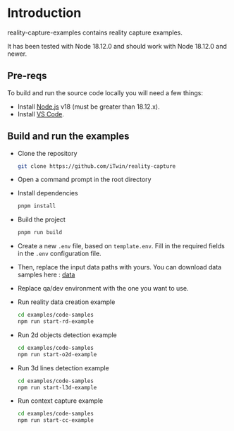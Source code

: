 # Introduction

reality-capture-examples contains reality capture examples.

It has been tested with Node 18.12.0 and should work with Node 18.12.0 and newer.

## Pre-reqs

To build and run the source code locally you will need a few things:

- Install [Node.js](https://nodejs.org/en/) v18 (must be greater than 18.12.x).
- Install [VS Code](https://code.visualstudio.com/).

## Build and run the examples

- Clone the repository

  ```sh
  git clone https://github.com/iTwin/reality-capture
  ```

- Open a command prompt in the root directory

- Install dependencies

  ```sh
  pnpm install
  ```

- Build the project

  ```sh
  pnpm run build
  ```

- Create a new `.env` file, based on `template.env`. Fill in the required fields in the `.env` configuration file.

- Then, replace the input data paths with yours. You can download data samples here : [data](https://communities.bentley.com/products/3d_imaging_and_point_cloud_software/w/wiki/54656/context-insights-detectors-download-page)
- Replace qa/dev environment with the one you want to use.

- Run reality data creation example
  
  ```sh
  cd examples/code-samples
  npm run start-rd-example
  ```

- Run 2d objects detection example
  
  ```sh
  cd examples/code-samples
  npm run start-o2d-example
  ```

- Run 3d lines detection example
  
  ```sh
  cd examples/code-samples
  npm run start-l3d-example
  ```

- Run context capture example
  
  ```sh
  cd examples/code-samples
  npm run start-cc-example
  ```

